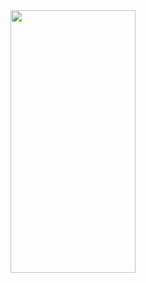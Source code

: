 <img src="https://github.com/sevdeaydiin/MovieBookingApp/assets/74006598/9d939e89-6402-426a-a7c9-5c32e6c27a9e" width="200" height="420" /> 
